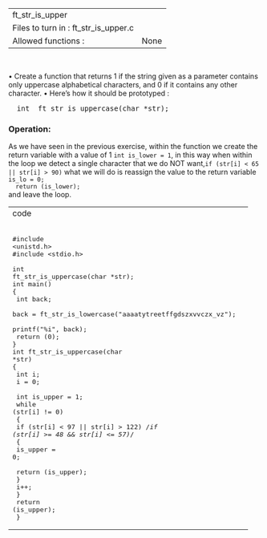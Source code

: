|||
|:--|:--|
|ft_str_is_upper||
|Files to turn in : ft_str_is_upper.c||
|Allowed functions : |None|

<br>



• Create a function that returns 1 if the string given as a parameter contains only
uppercase alphabetical characters, and 0 if it contains any other character.
• Here’s how it should be prototyped :

<pre>  int	ft_str_is_uppercase(char *str);</pre> 

### Operation:


As we have seen in the previous exercise, within the function we create the return variable with a value of 1 `int is_lower = 1`, in this way when within the loop we detect a single character that we do NOT want,`if (str[i] < 65 || str[i] > 90)` what we will do is reassign the value to the return variable <br> `is_lo = 0;`<br>`  return (is_lower);` <br> and leave the loop.


|||
|:-|:-|
|code||
|<pre> <br>#include <unistd.h><br>#include <stdio.h><br><br>int    ft_str_is_uppercase(char *str);<br>int main()<br>{<br>    int back;<br>    back = ft_str_is_lowercase("aaaatytreetffgdszxvvczx_vz");<br>    printf("%i", back);<br>    return (0);<br>}<br>int    ft_str_is_uppercase(char *str)<br>{<br>    int i;<br>    i = 0;<br>    <br>    int is_upper = 1;<br>    while (str[i] != 0)<br>    {<br>        if (str[i] < 97 \|\| str[i] > 122) /*if (str[i] >= 48 && str[i] <= 57)*/<br>        {<br>            is_upper = 0;<br><br>            return (is_upper);<br>        }<br>        i++;<br>    }<br>    return (is_upper);<br> } </pre> ||
